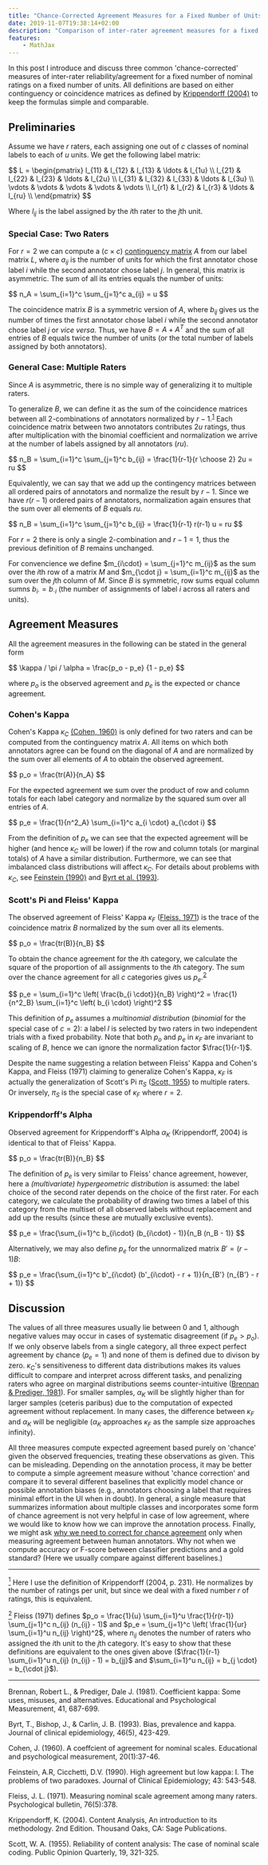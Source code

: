 ```yaml
---
title: "Chance-Corrected Agreement Measures for a Fixed Number of Units"
date: 2019-11-07T19:38:14+02:00
description: "Comparison of inter-rater agreement measures for a fixed number of nominal ratings on a fixed number of units."
features:
    - MathJax
---
```


In this post I introduce and discuss three common 'chance-corrected' measures of inter-rater reliability/agreement for a fixed number of nominal ratings on a fixed number of units. All definitions are based on either continguency or coincidence matrices as defined by [Krippendorff (2004)](#krippendorff-2004) to keep the formulas simple and comparable.

## Preliminaries

Assume we have $r$ raters, each assigning one out of $c$ classes of nominal labels to each of $u$ units. We get the following label matrix:

<div>$$
L = \begin{pmatrix}
l_{11} & l_{12} & l_{13} & \ldots & l_{1u} \\
l_{21} & l_{22} & l_{23} & \ldots & l_{2u} \\
l_{31} & l_{32} & l_{33} & \ldots & l_{3u} \\
\vdots & \vdots & \vdots & \vdots & \vdots \\
l_{r1} & l_{r2} & l_{r3} & \ldots & l_{ru} \\
\end{pmatrix}
$$</div>

Where $l_{ij}$ is the label assigned by the $i$th rater to the $j$th unit.

### Special Case: Two Raters

For $r=2$ we can compute a $(c \times c)$ [continguency matrix](https://en.wikipedia.org/wiki/Contingency_table) $A$ from our label matrix $L$, where $a_{ij}$ is the number of units for which the first annotator chose label $i$ while the second annotator chose label $j$. In general, this matrix is asymmetric. The sum of all its entries equals the number of units:

<div>$$
n_A = \sum_{i=1}^c \sum_{j=1}^c a_{ij} = u
$$</div>

The coincidence matrix $B$ is a symmetric version of $A$, where $b_{ij}$ gives us the number of times the first annotator chose label $i$ while the second annotator chose label $j$ or *vice versa*. Thus, we have $B = A + A^T$ and the sum of all entries of $B$ equals twice the number of units (or the total number of labels assigned by both annotators).

### General Case: Multiple Raters

Since $A$ is asymmetric, there is no simple way of generalizing it to multiple raters. 

To generalize $B$, we can define it as the sum of the coincidence matrices between all 2-combinations of annotators normalized by $r-1$.<a id="fn-1"></a><sup>[1](#1)</sup> Each coincidence matrix between two annotators contributes $2u$ ratings, thus after multiplication with the binomial coefficient and normalization we arrive at the number of labels assigned by all annotators ($ru$). 

<div>$$
n_B = \sum_{i=1}^c \sum_{j=1}^c b_{ij} = \frac{1}{r-1}{r \choose 2} 2u = ru
$$</div>

Equivalently, we can say that we add up the contingency matrices between all ordered pairs of annotators and normalize the result by $r-1$. Since we have $r(r-1)$ ordered pairs of annotators, normalization again ensures that the sum over all elements of $B$ equals $ru$.

<div>$$
n_B = \sum_{i=1}^c \sum_{j=1}^c b_{ij} = \frac{1}{r-1} r(r-1) u  = ru
$$</div>

For $r=2$ there is only a single 2-combination and $r - 1 = 1$, thus the previous definition of $B$ remains unchanged.

For convencience we define $m_{i\cdot} = \sum_{j=1}^c m_{ij}$ as the sum over the $i$th row of a matrix $M$ and $m_{\cdot j} = \sum_{i=1}^c m_{ij}$ as the sum over the $j$th column of $M$. Since $B$ is symmetric, row sums equal column sumns $b_{i \cdot} = b_{\cdot i}$ (the number of assignments of label $i$ across all raters and units).

## Agreement Measures

All the agreement measures in the following can be stated in the general form

<div>$$
\kappa / \pi / \alpha = \frac{p_o - p_e} {1 - p_e}
$$</div>

where $p_o$ is the observed agreement and $p_e$ is the expected or chance agreement.

### Cohen's Kappa

Cohen's Kappa $\kappa_C$ [(Cohen, 1960)](#cohen-1960) is only defined for two raters and can be computed from the continguency matrix $A$. All items on which both annotators agree can be found on the diagonal of $A$ and are normalized by the sum over all elements of $A$ to obtain the observed agreement.

<div>$$
p_o = \frac{tr(A)}{n_A}
$$</div>

For the expected agreement we sum over the product of row and column totals for each label category and normalize by the squared sum over all entries of $A$.

<div>$$
p_e = \frac{1}{n^2_A} \sum_{i=1}^c a_{i \cdot} a_{\cdot i}
$$</div>

From the definition of $p_e$ we can see that the expected agreement will be higher (and hence $\kappa_C$ will be lower) if the row and column totals (or marginal totals) of $A$ have a similar distribution. Furthermore, we can see that imbalanced class distributions will affect $\kappa_C$. For details about problems with $\kappa_C$, see [Feinstein (1990)](#feinstein-1990) and [Byrt et al. (1993)](#byrt-et-al-1993).


### Scott's Pi and Fleiss' Kappa

The observed agreement of Fleiss' Kappa $\kappa_F$ ([Fleiss, 1971](#fleiss-1971)) is the trace of the coincidence matrix $B$ normalized by the sum over all its elements.

<div>$$
p_o = \frac{tr(B)}{n_B}
$$</div>

To obtain the chance agreement for the $i$th category, we calculate the square of the proportion of all assignments to the $i$th category. The sum over the chance agreement for all $c$ categories gives us $p_e$.<a id="fn-2"></a><sup>[2](#2)</sup>

<div>$$
p_e = \sum_{i=1}^c \left( \frac{b_{i \cdot}}{n_B} \right)^2 = \frac{1}{n^2_B} \sum_{i=1}^c \left( b_{i \cdot} \right)^2
$$</div>

This definition of $p_e$ assumes a *multinomial distribution* (*binomial* for the special case of $c=2$): a label $l$ is selected by two raters in two independent trials with a fixed probability. Note that both $p_o$ and $p_e$ in $\kappa_F$ are invariant to scaling of $B$, hence we can ignore the normalization factor $\frac{1}{r-1}$.

Despite the name suggesting a relation between Fleiss' Kappa and Cohen's Kappa, and Fleiss (1971) claiming to generalize Cohen's Kappa, $\kappa_F$ is actually the generalization of Scott's Pi $\pi_S$ ([Scott, 1955](#scott-1955)) to multiple raters. Or inversely, $\pi_S$ is the special case of $\kappa_F$ where $r=2$.

### Krippendorff's Alpha

Observed agreement for Krippendorff's Alpha $\alpha_K$ (Krippendorff, 2004) is identical to that of Fleiss' Kappa. 

<div>$$
p_o = \frac{tr(B)}{n_B}
$$</div>

The definition of $p_e$ is very similar to Fleiss' chance agreement, however, here a *(multivariate) hypergeometric distribution* is assumed: the label choice of the second rater depends on the choice of the first rater. For each category, we calculate the probability of drawing two times a label of this category from the multiset of all observed labels without replacement and add up the results (since these are mutually exclusive events).

<div>$$
p_e = \frac{\sum_{i=1}^c b_{i\cdot} (b_{i\cdot} - 1)}{n_B (n_B - 1)}
$$</div>

Alternatively, we may also define $p_e$ for the unnormalized matrix $B' = (r-1) B$:

<div>$$
p_e = \frac{\sum_{i=1}^c b'_{i\cdot} (b'_{i\cdot} - r + 1)}{n_{B'} (n_{B'} - r + 1)}
$$</div>


## Discussion

The values of all three measures usually lie between 0 and 1, although negative values may occur in cases of systematic disagreement (if $p_e > p_o$). If we only observe labels from a single category, all three expect perfect agreement by chance ($p_e = 1$) and none of them is defined due to divison by zero. $\kappa_C$'s sensitiveness to different data distributions makes its values difficult to compare and interpret across different tasks, and penalizing raters who agree on marginal distributions seems counter-intuitive ([Brennan & Prediger, 1981](#brennan-prediger-1981)). For smaller samples, $\alpha_K$ will be slightly higher than for larger samples (ceteris paribus) due to the computation of expected agreement without replacement. In many cases, the difference between $\kappa_F$ and $\alpha_K$ will be negligible ($\alpha_K$ approaches $\kappa_F$ as the sample size approaches infinity).

All three measures compute expected agreement based purely on 'chance' given the observed frequencies, treating these observations as given. This can be misleading. Depending on the annotation process, it may be better to compute a simple agreement measure without 'chance correction' and compare it to several different baselines that explicitly model chance or possible annotation biases (e.g., annotators choosing a label that requires minimal effort in the UI when in doubt). In general, a single measure that summarizes information about multiple classes and incorporates some form of chance agreement is not very helpful in case of low agreement, where we would like to know how we can improve the annotation process. Finally, we might ask [why we need to correct for chance agreement](https://john-uebersax.com/stat/kappa2.htm) only when measuring agreement between human annotators. Why not when we compute accuracy or F-score between classifier predictions and a gold standard? (Here we usually compare against different baselines.)

<hr>

<a id="1" href="#fn-1"><sup>1</sup></a> Here I use the definition of Krippendorff (2004, p. 231). He normalizes by the number of ratings per unit, but since we deal with a fixed number $r$ of ratings, this is equivalent.

<a id="2" href="#fn-2"><sup>2</sup></a> Fleiss (1971) defines $p_o = \frac{1}{u} \sum_{i=1}^u \frac{1}{r(r-1)} \sum_{j=1}^c n_{ij} (n_{ij} - 1)$ and $p_e = \sum_{j=1}^c \left( \frac{1}{ur} \sum_{i=1}^u n_{ij} \right)^2$, where $n_{ij}$ denotes the number of raters who assigned the $i$th unit to the $j$th category. It's easy to show that these definitions are equivalent to the ones given above ($\frac{1}{r-1} \sum_{i=1}^u n_{ij} (n_{ij} - 1) = b_{jj}$ and $\sum_{i=1}^u n_{ij} = b_{j \cdot} = b_{\cdot j}$).

<hr>

<a id="brennan-prediger-1981"></a> Brennan, Robert L., & Prediger, Dale J. (1981). Coefficient kappa: Some uses, misuses, and alternatives. Educational and Psychological Measurement, 41, 687-699.

<a id="byrt-et-al-1993"></a> Byrt, T., Bishop, J., & Carlin, J. B. (1993). Bias, prevalence and kappa. Journal of clinical epidemiology, 46(5), 423-429.

<a id="cohen-1960"></a> Cohen, J. (1960). A coeffcient of agreement for nominal scales. Educational and psychological measurement, 20(1):37-46.

<a id="feinstein-1990"></a> Feinstein, A.R, Cicchetti, D.V. (1990). High agreement but low kappa: I. The problems of two paradoxes. Journal of Clinical Epidemiology; 43: 543-548.

<a id="fleiss-1971"></a>Fleiss, J. L. (1971). Measuring nominal scale agreement among many raters. Psychological
bulletin, 76(5):378.

<a id="krippendorff-2004"></a> Krippendorff, K. (2004). Content Analysis, An introduction to its methodology. 2nd Edition. Thousand Oaks, CA: Sage Publications.

<a id="scott-1955"></a> Scott, W. A. (1955). Reliability of content analysis: The case of nominal scale coding.
Public Opinion Quarterly, 19, 321-325.